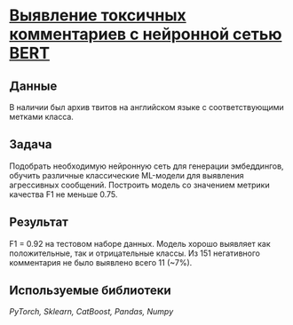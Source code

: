 # [Выявление токсичных комментариев с нейронной сетью BERT](comments_project.ipynb)

## Данные

В наличии был архив твитов на английском языке с соответствующими метками класса.

## Задача

Подобрать необходимую нейронную сеть для генерации эмбеддингов, обучить различные классические ML-модели для выявления агрессивных сообщений. Построить модель со значением метрики качества F1 не меньше 0.75.

## Результат
F1 = 0.92 на тестовом наборе данных. Модель хорошо выявляет как положительные, так и отрицательные классы. Из 151 негативного комментария не было выявлено всего 11 (~7%).

## Используемые библиотеки
*PyTorch, Sklearn, CatBoost, Pandas, Numpy*
